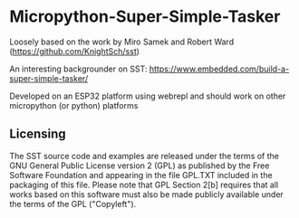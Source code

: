 # Micropython-Super-Simple-Tasker

Loosely based on the work by Miro Samek and Robert Ward (https://github.com/KnightSch/sst)

An interesting backgrounder on SST: https://www.embedded.com/build-a-super-simple-tasker/

Developed on an ESP32 platform using webrepl and should work on other micropython (or python) platforms

Licensing
------------
The SST source code and examples are released under the terms of the GNU
General Public License version 2 (GPL) as published by the Free Software
Foundation and appearing in the file GPL.TXT included in the packaging of this
file. Please note that GPL Section 2[b] requires that all works based on this
software must also be made publicly available under the terms of the GPL
("Copyleft").


